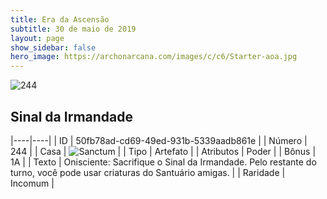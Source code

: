```yaml
---
title: Era da Ascensão
subtitle: 30 de maio de 2019
layout: page
show_sidebar: false
hero_image: https://archonarcana.com/images/c/c6/Starter-aoa.jpg
---
```


![244](https://cdn.keyforgegame.com/media/card_front/pt/435_244_5QV367CRJ98F_pt.png)

## Sinal da Irmandade

|----|----|
| ID | 50fb78ad-cd69-49ed-931b-5339aadb861e |
| Número | 244 |
| Casa | ![Sanctum](https://archonarcana.com/images/thumb/c/c7/Sanctum.png/22px-Sanctum.png "Santuário") |
| Tipo | Artefato |
| Atributos | Poder |
| Bônus | 1A |
| Texto | Onisciente: Sacrifique o Sinal da Irmandade. Pelo restante do turno, você pode usar criaturas do Santuário amigas. |
| Raridade | Incomum |
